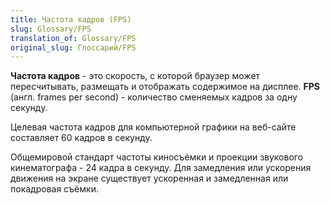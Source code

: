 ```yaml
---
title: Частота кадров (FPS)
slug: Glossary/FPS
translation_of: Glossary/FPS
original_slug: Глоссарий/FPS
---
```


**Частота кадров** - это скорость, с которой браузер может пересчитывать, размещать и отображать содержимое на дисплее. **FPS** (англ. frames per second) - количество сменяемых кадров за одну секунду.

Целевая частота кадров для компьютерной графики на веб-сайте составляет 60 кадров в секунду.

Общемировой стандарт частоты киносъёмки и проекции звукового кинематографа - 24 кадра в секунду. Для замедления или ускорения движения на экране существует ускоренная и замедленная или покадровая съёмки.
